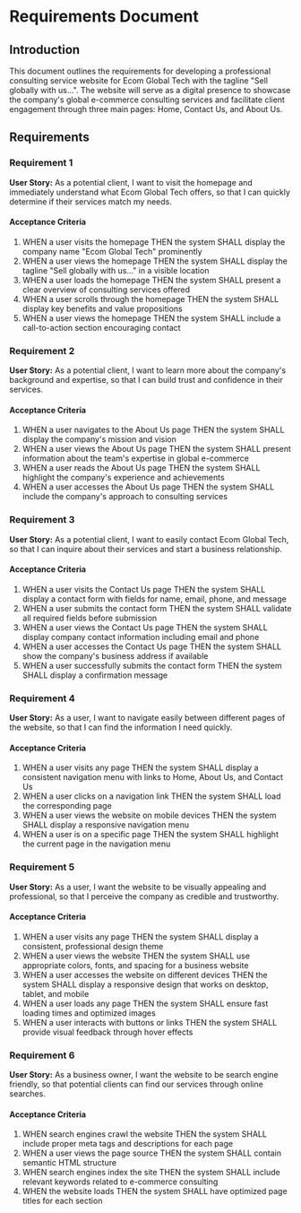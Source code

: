 # Requirements Document

## Introduction

This document outlines the requirements for developing a professional consulting service website for Ecom Global Tech with the tagline "Sell globally with us...". The website will serve as a digital presence to showcase the company's global e-commerce consulting services and facilitate client engagement through three main pages: Home, Contact Us, and About Us.

## Requirements

### Requirement 1

**User Story:** As a potential client, I want to visit the homepage and immediately understand what Ecom Global Tech offers, so that I can quickly determine if their services match my needs.

#### Acceptance Criteria

1. WHEN a user visits the homepage THEN the system SHALL display the company name "Ecom Global Tech" prominently
2. WHEN a user views the homepage THEN the system SHALL display the tagline "Sell globally with us..." in a visible location
3. WHEN a user loads the homepage THEN the system SHALL present a clear overview of consulting services offered
4. WHEN a user scrolls through the homepage THEN the system SHALL display key benefits and value propositions
5. WHEN a user views the homepage THEN the system SHALL include a call-to-action section encouraging contact

### Requirement 2

**User Story:** As a potential client, I want to learn more about the company's background and expertise, so that I can build trust and confidence in their services.

#### Acceptance Criteria

1. WHEN a user navigates to the About Us page THEN the system SHALL display the company's mission and vision
2. WHEN a user views the About Us page THEN the system SHALL present information about the team's expertise in global e-commerce
3. WHEN a user reads the About Us page THEN the system SHALL highlight the company's experience and achievements
4. WHEN a user accesses the About Us page THEN the system SHALL include the company's approach to consulting services

### Requirement 3

**User Story:** As a potential client, I want to easily contact Ecom Global Tech, so that I can inquire about their services and start a business relationship.

#### Acceptance Criteria

1. WHEN a user visits the Contact Us page THEN the system SHALL display a contact form with fields for name, email, phone, and message
2. WHEN a user submits the contact form THEN the system SHALL validate all required fields before submission
3. WHEN a user views the Contact Us page THEN the system SHALL display company contact information including email and phone
4. WHEN a user accesses the Contact Us page THEN the system SHALL show the company's business address if available
5. WHEN a user successfully submits the contact form THEN the system SHALL display a confirmation message

### Requirement 4

**User Story:** As a user, I want to navigate easily between different pages of the website, so that I can find the information I need quickly.

#### Acceptance Criteria

1. WHEN a user visits any page THEN the system SHALL display a consistent navigation menu with links to Home, About Us, and Contact Us
2. WHEN a user clicks on a navigation link THEN the system SHALL load the corresponding page
3. WHEN a user views the website on mobile devices THEN the system SHALL display a responsive navigation menu
4. WHEN a user is on a specific page THEN the system SHALL highlight the current page in the navigation menu

### Requirement 5

**User Story:** As a user, I want the website to be visually appealing and professional, so that I perceive the company as credible and trustworthy.

#### Acceptance Criteria

1. WHEN a user visits any page THEN the system SHALL display a consistent, professional design theme
2. WHEN a user views the website THEN the system SHALL use appropriate colors, fonts, and spacing for a business website
3. WHEN a user accesses the website on different devices THEN the system SHALL display a responsive design that works on desktop, tablet, and mobile
4. WHEN a user loads any page THEN the system SHALL ensure fast loading times and optimized images
5. WHEN a user interacts with buttons or links THEN the system SHALL provide visual feedback through hover effects

### Requirement 6

**User Story:** As a business owner, I want the website to be search engine friendly, so that potential clients can find our services through online searches.

#### Acceptance Criteria

1. WHEN search engines crawl the website THEN the system SHALL include proper meta tags and descriptions for each page
2. WHEN a user views the page source THEN the system SHALL contain semantic HTML structure
3. WHEN search engines index the site THEN the system SHALL include relevant keywords related to e-commerce consulting
4. WHEN the website loads THEN the system SHALL have optimized page titles for each section